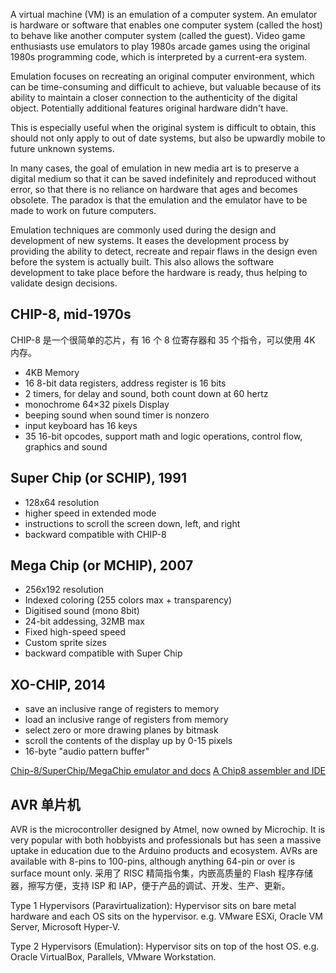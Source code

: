 A virtual machine (VM) is an emulation of a computer system.
An emulator is hardware or software that enables one computer system (called the host) to behave like another computer system (called the guest).
Video game enthusiasts use emulators to play 1980s arcade games using the original 1980s programming code, which is interpreted by a current-era system.

Emulation focuses on recreating an original computer environment, which can be time-consuming and difficult to achieve, but valuable because of its ability to maintain a closer connection to the authenticity of the digital object. Potentially additional features original hardware didn't have.

This is especially useful when the original system is difficult to obtain, this should not only apply to out of date systems, but also be upwardly mobile to future unknown systems.

In many cases, the goal of emulation in new media art is to preserve a digital medium so that it can be saved indefinitely and reproduced without error, so that there is no reliance on hardware that ages and becomes obsolete. The paradox is that the emulation and the emulator have to be made to work on future computers.

Emulation techniques are commonly used during the design and development of new systems. It eases the development process by providing the ability to detect, recreate and repair flaws in the design even before the system is actually built. This also allows the software development to take place before the hardware is ready, thus helping to validate design decisions.

## CHIP-8, mid-1970s

CHIP-8 是一个很简单的芯片，有 16 个 8 位寄存器和 35 个指令，可以使用 4K 内存。

- 4KB Memory
- 16 8-bit data registers, address register is 16 bits
- 2 timers, for delay and sound, both count down at 60 hertz
- monochrome 64×32 pixels Display
- beeping sound when sound timer is nonzero
- input keyboard has 16 keys
- 35 16-bit opcodes, support math and logic operations, control flow, graphics and sound

## Super Chip (or SCHIP), 1991

- 128x64 resolution
- higher speed in extended mode
- instructions to scroll the screen down, left, and right
- backward compatible with CHIP-8

## Mega Chip (or MCHIP), 2007

- 256x192 resolution
- Indexed coloring (255 colors max + transparency)
- Digitised sound (mono 8bit)
- 24-bit addessing, 32MB max
- Fixed high-speed speed
- Custom sprite sizes
- backward compatible with Super Chip

## XO-CHIP, 2014

- save an inclusive range of registers to memory
- load an inclusive range of registers from memory
- select zero or more drawing planes by bitmask
- scroll the contents of the display up by 0-15 pixels
- 16-byte "audio pattern buffer"

[Chip-8/SuperChip/MegaChip emulator and docs](https://github.com/gcsmith/gchip)
[A Chip8 assembler and IDE](https://github.com/JohnEarnest/Octo)

## AVR 单片机

AVR is the microcontroller designed by Atmel, now owned by Microchip. It is very popular with both hobbyists and professionals but has seen a massive uptake in education due to the Arduino products and ecosystem.
AVRs are available with 8-pins to 100-pins, although anything 64-pin or over is surface mount only.
采用了 RISC 精简指令集，内嵌高质量的 Flash 程序存储器，擦写方便，支持 ISP 和 IAP，便于产品的调试、开发、生产、更新。

Type 1 Hypervisors (Paravirtualization): Hypervisor sits on bare metal hardware and each OS sits on the hypervisor. e.g. VMware ESXi, Oracle VM Server, Microsoft Hyper-V.

Type 2 Hypervisors (Emulation): Hypervisor sits on top of the host OS. e.g. Oracle VirtualBox, Parallels, VMware Workstation.

